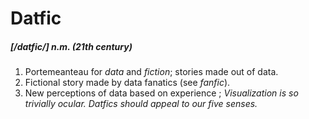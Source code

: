 # Datfic

##### [/datfic/] n.m. (21th century)

1. Portemeanteau for *data* and *fiction*; stories made out of data.
1. Fictional story made by data fanatics (see *fanfic*).
1. New perceptions of data based on experience ; *Visualization is so trivially ocular. Datfics should appeal to our five senses.*
